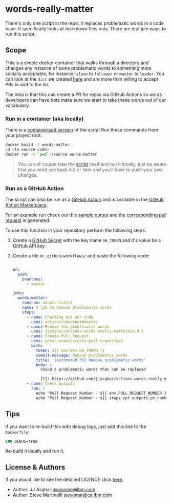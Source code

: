 # words-really-matter

There's only one script in the repo. It replaces problematic words in a code base. It specifically looks at markdown files only. There are multiple ways to run this script.

## Scope

This is a simple docker container that walks through a directory and changes any
instance of some problematic words to something more socially acceptable, for instance:
`slave` to `follower` or `master` to `leader`. You can look at the `dict` we created
[here](https://github.com/jjasghar/actions-words-really-matter/blob/master/entrypoint.sh#L22-L24) and are more than willing to accept PRs to add to the list.

The idea is that this can create a PR for repos via GitHub Actions so we as developers
can have bots make sure we start to take these words out of our vocabulary.

### Run in a container (aka locally)

There is a [containerized version](Dockerfile) of the script Run these commands from your project root:

```bash
docker build -t words-matter .
cd <to source code>
docker run -v `pwd`:/source words-matter
```

> You can of course take the [script](entrypoint.sh) itself and run it locally, just be aware that you need use bash 4.0 or later and you'll have to push your own changes.

### Run as a GitHub Action

The script can also be run as a [GitHub Action](action.yml) and is available in the [GitHub Action Marketplace](https://github.com/marketplace/actions/words-really-matter).

For an example run check out this [sample output](https://github.com/jjasghar/master-to-leader-tester/actions/runs/309359300) and the [corresponding pull request](https://github.com/jjasghar/master-to-leader-tester/pull/3/files) is generated.

To use this function in your repository perform the following steps:

1. Create a [GitHub Secret](https://developer.github.com/v3/actions/secrets/) with the key name `GH_TOKEN` and it's value be a [GitHub API key](https://github.com/settings/tokens).

2. Create a file in `.github/workflows/` and paste the following code:

   ```yaml

   on:
     push:
       branches:
         - master

   jobs:
     words-matter:
       runs-on: ubuntu-latest
       name: A job to remove problematic words
       steps:
         - name: Checking out our code
           uses: actions/checkout@master
         - name: Remove the problematic words
           uses: jjasghar/actions-words-really-matter@v2.0.1
         - name: Create Pull Request
           uses: peter-evans/create-pull-request@v2
           with:
             token: ${{ secrets.GH_TOKEN }}
             commit-message: Remove problematic words
             title: '[Automated PR] Remove problematic words'
             body: |
               Found a problematic words that can be replaced

               [1]: https://github.com/jjasghar/actions-words-really-matter
         - name: Check outputs
           run: |
             echo "Pull Request Number - ${{ env.PULL_REQUEST_NUMBER }}"
             echo "Pull Request Number - ${{ steps.cpr.outputs.pr_number }}"
     ```

## Tips

If you want to re-build this with debug logs, just add this line to the `Dockerfile`:

```Dockerfile
ENV DEBUG=true
```

Re-build it locally and run it.

## License & Authors

If you would like to see the detailed LICENCE click [here](./LICENSE).

- Author: JJ Asghar <awesome@ibm.com>
- Author: Steve Martinelli <stevemar@ca.ibm.com>
